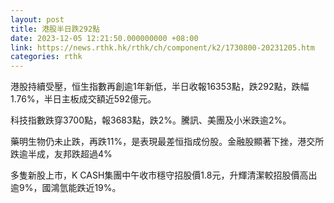 ```yaml
---
layout: post
title: 港股半日跌292點
date: 2023-12-05 12:21:50.000000000 +08:00
link: https://news.rthk.hk/rthk/ch/component/k2/1730800-20231205.htm
categories: rthk
---
```


港股持續受壓，恒生指數再創逾1年新低，半日收報16353點，跌292點，跌幅1.76%，半日主板成交額近592億元。

科技指數跌穿3700點，報3683點，跌2%。騰訊、美團及小米跌逾2%。

藥明生物仍未止跌，再跌11%，是表現最差恒指成份股。金融股顯著下挫，港交所跌逾半成，友邦跌超過4%

多隻新股上市，K CASH集團中午收市穩守招股價1.8元，升輝清潔較招股價高出逾9%，國鴻氫能跌近19%。
